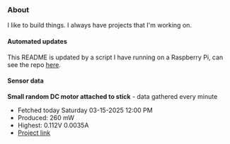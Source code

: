 ### About
I like to build things. I always have projects that I'm working on.

#### Automated updates
This README is updated by a script I have running on a Raspberry Pi, can see the repo [here](https://github.com/jdc-cunningham/raspi-git-repo-updater).

#### Sensor data


**Small random DC motor attached to stick** - data gathered every minute
- Fetched today Saturday 03-15-2025 12:00 PM
- Produced: 260 mW
- Highest: 0.112V 0.0035A
- [Project link](https://github.com/jdc-cunningham/turbine-raspi)